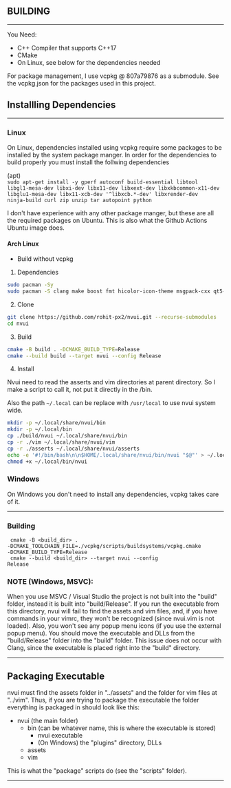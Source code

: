 ## BUILDING
<hr>
You Need:
<ul>
  <li> C++ Compiler that supports C++17</li>
  <li> CMake </li>
  <li> On Linux, see below for the dependencies needed</li>
</ul>

For package management, I use vcpkg @ 807a79876 as a submodule.
See the vcpkg.json for the packages used in this project.

## Installling Dependencies
<hr>

### Linux
On Linux, dependencies installed using vcpkg require some packages to be
installed by the system package manger. In order for the dependencies
to build properly you must install the follwing dependencies

(apt)  
<code>sudo apt-get install -y gperf autoconf build-essential libtool
libgl1-mesa-dev libxi-dev libx11-dev libxext-dev
libxkbcommon-x11-dev libglu1-mesa-dev libx11-xcb-dev
'^libxcb.*-dev' libxrender-dev ninja-build curl
zip unzip tar autopoint python
</code>

I don't have experience with any other package manger, but these are all the required packages on Ubuntu. This is also what the Github Actions Ubuntu image does.

#### Arch Linux

- Build without vcpkg

1. Dependencies

```bash
sudo pacman -Sy
sudo pacman -S clang make boost fmt hicolor-icon-theme msgpack-cxx qt5-base qt5-svg catch2 cmake ninja git curl wget --needed
```

2. Clone

```bash
git clone https://github.com/rohit-px2/nvui.git --recurse-submodules
cd nvui
```

3. Build

```bash
cmake -B build . -DCMAKE_BUILD_TYPE=Release
cmake --build build --target nvui --config Release
```

4. Install

Nvui need to read the asserts and vim directories at parent directory.
So I make a script to call it, not put it directly in the /bin.

Also the path `~/.local` can be replace with `/usr/local` to use nvui
system wide.

```bash
mkdir -p ~/.local/share/nvui/bin
mkdir -p ~/.local/bin
cp ./build/nvui ~/.local/share/nvui/bin
cp -r ./vim ~/.local/share/nvui/vim
cp -r ./asserts ~/.local/share/nvui/asserts
echo -e '#!/bin/bash\n\n$HOME/.local/share/nvui/bin/nvui "$@"' > ~/.local/bin/nvui
chmod +x ~/.local/bin/nvui
```

### Windows
On Windows you don't need to install any dependencies, vcpkg takes care of it.
<hr>

### Building

<code> cmake -B <build_dir> . -DCMAKE_TOOLCHAIN_FILE=./vcpkg/scripts/buildsystems/vcpkg.cmake -DCMAKE_BUILD_TYPE=Release</code>  
<code> cmake --build <build_dir> --target nvui --config Release</code>

### NOTE (Windows, MSVC):
When you use MSVC / Visual Studio the project is not built into the "build" folder,
instead it is built into "build/Release".
If you run the executable from this directory, nvui will fail to find the assets and vim files, and, if you have commands in your vimrc, they won't be recognized (since nvui.vim is not loaded). Also, you won't see any popup menu icons (if you use the external popup menu).
You should move the executable and DLLs from the "build/Release" folder into the "build" folder.
This issue does not occur with Clang, since the executable is placed right into
the "build" directory.
<hr>

## Packaging Executable
nvui must find the assets folder in "../assets" and the folder for vim files at "../vim". Thus, if you are trying to package the executable the folder everything is packaged in should look like this:

- nvui (the main folder)
  - bin (can be whatever name, this is where the executable is stored)
    - nvui executable
    - (On Windows) the "plugins" directory, DLLs
  - assets
  - vim

This is what the "package" scripts do (see the "scripts" folder).
<hr>
